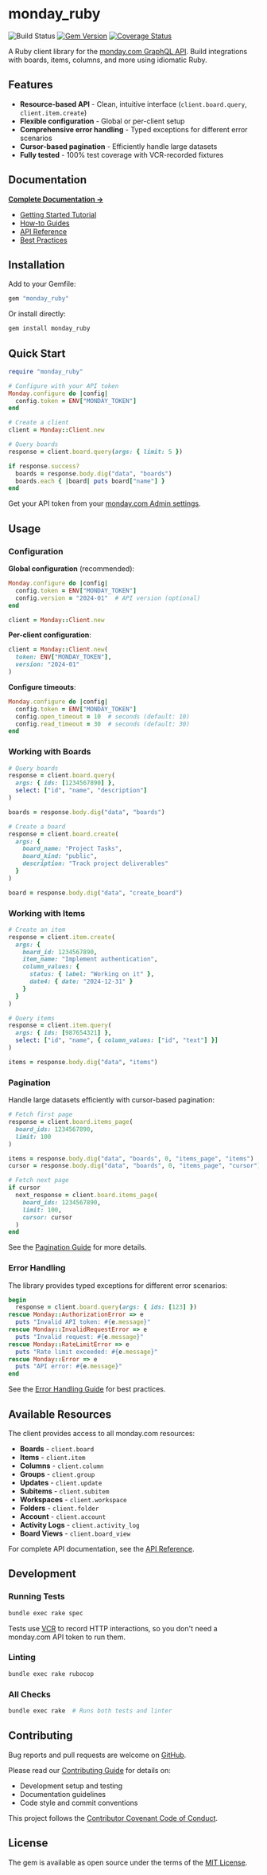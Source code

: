 # monday_ruby

![Build Status](https://github.com/sanifhimani/monday_ruby/actions/workflows/ci.yml/badge.svg)
[![Gem Version](https://badge.fury.io/rb/monday_ruby.svg)](https://badge.fury.io/rb/monday_ruby)
[![Coverage Status](https://coveralls.io/repos/github/sanifhimani/monday_ruby/badge.svg?branch=main)](https://coveralls.io/github/sanifhimani/monday_ruby?branch=main)

A Ruby client library for the [monday.com GraphQL API](https://developer.monday.com/api-reference). Build integrations with boards, items, columns, and more using idiomatic Ruby.

## Features

- **Resource-based API** - Clean, intuitive interface (`client.board.query`, `client.item.create`)
- **Flexible configuration** - Global or per-client setup
- **Comprehensive error handling** - Typed exceptions for different error scenarios
- **Cursor-based pagination** - Efficiently handle large datasets
- **Fully tested** - 100% test coverage with VCR-recorded fixtures

## Documentation

**[Complete Documentation →](https://sanifhimani.github.io/monday_ruby/)**

- [Getting Started Tutorial](https://sanifhimani.github.io/monday_ruby/tutorial/first-integration)
- [How-to Guides](https://sanifhimani.github.io/monday_ruby/guides/installation)
- [API Reference](https://sanifhimani.github.io/monday_ruby/reference/client)
- [Best Practices](https://sanifhimani.github.io/monday_ruby/explanation/best-practices/errors)

## Installation

Add to your Gemfile:

```ruby
gem "monday_ruby"
```

Or install directly:

```bash
gem install monday_ruby
```

## Quick Start

```ruby
require "monday_ruby"

# Configure with your API token
Monday.configure do |config|
  config.token = ENV["MONDAY_TOKEN"]
end

# Create a client
client = Monday::Client.new

# Query boards
response = client.board.query(args: { limit: 5 })

if response.success?
  boards = response.body.dig("data", "boards")
  boards.each { |board| puts board["name"] }
end
```

Get your API token from your [monday.com Admin settings](https://support.monday.com/hc/en-us/articles/360005144659-Does-monday-com-have-an-API).

## Usage

### Configuration

**Global configuration** (recommended):

```ruby
Monday.configure do |config|
  config.token = ENV["MONDAY_TOKEN"]
  config.version = "2024-01"  # API version (optional)
end

client = Monday::Client.new
```

**Per-client configuration**:

```ruby
client = Monday::Client.new(
  token: ENV["MONDAY_TOKEN"],
  version: "2024-01"
)
```

**Configure timeouts**:

```ruby
Monday.configure do |config|
  config.token = ENV["MONDAY_TOKEN"]
  config.open_timeout = 10  # seconds (default: 10)
  config.read_timeout = 30  # seconds (default: 30)
end
```

### Working with Boards

```ruby
# Query boards
response = client.board.query(
  args: { ids: [1234567890] },
  select: ["id", "name", "description"]
)

boards = response.body.dig("data", "boards")

# Create a board
response = client.board.create(
  args: {
    board_name: "Project Tasks",
    board_kind: "public",
    description: "Track project deliverables"
  }
)

board = response.body.dig("data", "create_board")
```

### Working with Items

```ruby
# Create an item
response = client.item.create(
  args: {
    board_id: 1234567890,
    item_name: "Implement authentication",
    column_values: {
      status: { label: "Working on it" },
      date4: { date: "2024-12-31" }
    }
  }
)

# Query items
response = client.item.query(
  args: { ids: [987654321] },
  select: ["id", "name", { column_values: ["id", "text"] }]
)

items = response.body.dig("data", "items")
```

### Pagination

Handle large datasets efficiently with cursor-based pagination:

```ruby
# Fetch first page
response = client.board.items_page(
  board_ids: 1234567890,
  limit: 100
)

items = response.body.dig("data", "boards", 0, "items_page", "items")
cursor = response.body.dig("data", "boards", 0, "items_page", "cursor")

# Fetch next page
if cursor
  next_response = client.board.items_page(
    board_ids: 1234567890,
    limit: 100,
    cursor: cursor
  )
end
```

See the [Pagination Guide](https://sanifhimani.github.io/monday_ruby/guides/advanced/pagination) for more details.

### Error Handling

The library provides typed exceptions for different error scenarios:

```ruby
begin
  response = client.board.query(args: { ids: [123] })
rescue Monday::AuthorizationError => e
  puts "Invalid API token: #{e.message}"
rescue Monday::InvalidRequestError => e
  puts "Invalid request: #{e.message}"
rescue Monday::RateLimitError => e
  puts "Rate limit exceeded: #{e.message}"
rescue Monday::Error => e
  puts "API error: #{e.message}"
end
```

See the [Error Handling Guide](https://sanifhimani.github.io/monday_ruby/guides/advanced/errors) for best practices.

## Available Resources

The client provides access to all monday.com resources:

- **Boards** - `client.board`
- **Items** - `client.item`
- **Columns** - `client.column`
- **Groups** - `client.group`
- **Updates** - `client.update`
- **Subitems** - `client.subitem`
- **Workspaces** - `client.workspace`
- **Folders** - `client.folder`
- **Account** - `client.account`
- **Activity Logs** - `client.activity_log`
- **Board Views** - `client.board_view`

For complete API documentation, see the [API Reference](https://sanifhimani.github.io/monday_ruby/reference/client).

## Development

### Running Tests

```bash
bundle exec rake spec
```

Tests use [VCR](https://github.com/vcr/vcr) to record HTTP interactions, so you don't need a monday.com API token to run them.

### Linting

```bash
bundle exec rake rubocop
```

### All Checks

```bash
bundle exec rake  # Runs both tests and linter
```

## Contributing

Bug reports and pull requests are welcome on [GitHub](https://github.com/sanifhimani/monday_ruby).

Please read our [Contributing Guide](CONTRIBUTING.md) for details on:
- Development setup and testing
- Documentation guidelines
- Code style and commit conventions

This project follows the [Contributor Covenant Code of Conduct](CODE_OF_CONDUCT.md).

## License

The gem is available as open source under the terms of the [MIT License](https://opensource.org/licenses/MIT).
